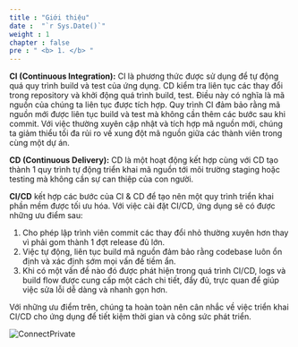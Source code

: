 ```yaml
---
title : "Giới thiệu"
date :  "`r Sys.Date()`" 
weight : 1 
chapter : false
pre : " <b> 1. </b> "
---
```

**CI (Continuous Integration):** CI là phương thức được sử dụng để tự động quá quy trình build và test của ứng dụng. CD kiểm tra liên tục các thay đổi trong repository và khởi động quá trình build, test. Điều này có nghĩa là mã nguồn của chúng ta liên tục được tích hợp. Quy trình CI đảm bảo rằng mã nguồn mới được liên tục build và test mà không cần thêm các bước sau khi commit. Với việc thường xuyên cập nhật và tích hợp mã nguồn mới, chúng ta giảm thiểu tối đa rủi ro về xung đột mã nguồn giữa các thành viên trong cùng một dự án.

**CD (Continuous Delivery):** CD là một hoạt động kết hợp cùng với CD tạo thành 1 quy trình tự động triển khai mã nguồn tới môi trường staging hoặc testing mà không cần sự can thiệp của con người.

**CI/CD** kết hợp các bước của CI & CD để tạo nên một quy trình triển khai phần mềm được tối ưu hóa.
Với việc cài đặt CI/CD, ứng dụng sẽ có được những ưu điểm sau:
1. Cho phép lập trình viên commit các thay đổi nhỏ thường xuyên hơn thay vì phải gom thành 1 đợt release đủ lớn.
2. Việc tự động, liên tục build mã nguồn đảm bảo rằng codebase luôn ổn định và xác định sớm mọi vấn đề tiềm ẩn.
3. Khi có một vấn đề nào đó được phát hiện trong quá trình CI/CD, logs và build flow được cung cấp một cách chi tiết, đẩy đủ, trực quan để giúp việc sửa lỗi dễ dàng và nhanh gọn hơn.

Với những ưu điểm trên, chúng ta hoàn toàn nên cân nhắc về việc triển khai CI/CD cho ứng dụng để tiết kiệm thời gian và công sức phát triển.

![ConnectPrivate](images/cicd_flow.png) 